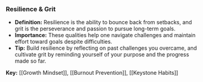 ### Resilience & Grit

- **Definition:** Resilience is the ability to bounce back from setbacks, and grit is the perseverance and passion to pursue long-term goals.
- **Importance:** These qualities help one navigate challenges and maintain effort toward goals despite difficulties.
- **Tip:** Build resilience by reflecting on past challenges you overcame, and cultivate grit by reminding yourself of your purpose and the progress made so far.

**Key:** [[Growth Mindset]], [[Burnout Prevention]], [[Keystone Habits]]